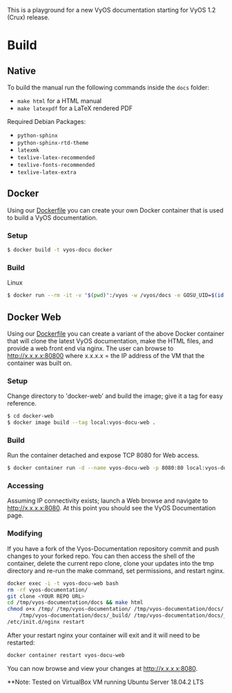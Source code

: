 This is a playground for a new VyOS documentation starting for VyOS 1.2 (Crux) release.

# Build

## Native

To build the manual run the following commands inside the `docs` folder:

* `make html` for a HTML manual
* `make latexpdf` for a LaTeX rendered PDF

Required Debian Packages:
* `python-sphinx`
* `python-sphinx-rtd-theme`
* `latexmk`
* `texlive-latex-recommended`
* `texlive-fonts-recommended`
* `texlive-latex-extra`

## Docker

Using our [Dockerfile](docker/Dockerfile) you can create your own Docker container
that is used to build a VyOS documentation.

### Setup

```bash
$ docker build -t vyos-docu docker
```

### Build

Linux
```bash
$ docker run --rm -it -v "$(pwd)":/vyos -w /vyos/docs -e GOSU_UID=$(id -u) -e GOSU_GID=$(id -g) vyos-docu make html
```

## Docker Web

Using our [Dockerfile](docker-web/Dockerfile) you can create a variant of the above 
Docker container that will clone the latest VyOS documentation, make the HTML files, 
and provide a web front end via nginx.  The user can browse to http://x.x.x.x:80800 
where x.x.x.x = the IP address of the VM that the container was built on.  

### Setup

Change directory to 'docker-web' and build the image; give it a tag for easy reference.

```bash
$ cd docker-web
$ docker image build --tag local:vyos-docu-web .
```

### Build

Run the container detached and expose TCP 8080 for Web access.

```bash
$ docker container run -d --name vyos-docu-web -p 8080:80 local:vyos-docu-web
```

### Accessing

Assuming IP connectivity exists; launch a Web browse and navigate to http://x.x.x.x:8080. 
At this point you should see the VyOS Documentation page.

### Modifying 

If you have a fork of the Vyos-Documentation repository commit and push changes to your 
forked repo.  You can then access the shell of the container, delete the current repo clone, 
clone your updates into the tmp directory and re-run the make command, set permissions, and 
restart nginx. 

```bash
docker exec -i -t vyos-docu-web bash
rm -rf vyos-documentation/
git clone <YOUR REPO URL>
cd /tmp/vyos-documentation/docs && make html
chmod o+x /tmp/ /tmp/vyos-documentation/ /tmp/vyos-documentation/docs/ \
    /tmp/vyos-documentation/docs/_build/ /tmp/vyos-documentation/docs/_build/html/
/etc/init.d/nginx restart
```

After your restart nginx your container will exit and it will need to be restarted:

```bash
docker container restart vyos-docu-web
```

You can now browse and view your changes at http://x.x.x.x:8080.

**Note: Tested on VirtualBox VM running Ubuntu Server 18.04.2 LTS
